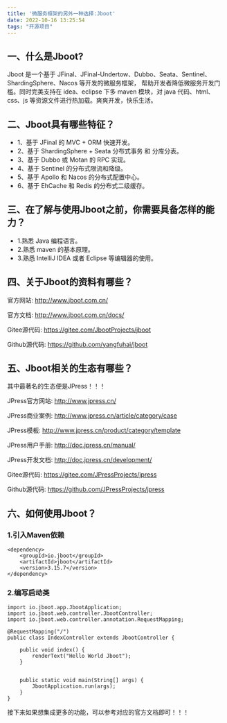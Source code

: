 ```yaml
---
title: '微服务框架的另外一种选择:Jboot'
date: 2022-10-16 13:25:54
tags: "开源项目"
---
```



## 一、什么是Jboot?
Jboot 是一个基于 JFinal、JFinal-Undertow、Dubbo、Seata、Sentinel、ShardingSphere、Nacos 等开发的微服务框架， 帮助开发者降低微服务开发门槛。同时完美支持在 idea、eclipse 下多 maven 模块，对 java 代码、html、css、js 等资源文件进行热加载。爽爽开发，快乐生活。
<!--more-->

## 二、Jboot具有哪些特征？
- 1、基于 JFinal 的 MVC + ORM 快速开发。
- 2、基于 ShardingSphere + Seata 分布式事务 和 分库分表。
- 3、基于 Dubbo 或 Motan 的 RPC 实现。
- 4、基于 Sentinel 的分布式限流和降级。
- 5、基于 Apollo 和 Nacos 的分布式配置中心。
- 6、基于 EhCache 和 Redis 的分布式二级缓存。


## 三、在了解与使用Jboot之前，你需要具备怎样的能力？
- 1.熟悉 Java 编程语言。
- 2.熟悉 maven 的基本原理。
- 3.熟悉 IntelliJ IDEA 或者 Eclipse 等编辑器的使用。


## 四、关于Jboot的资料有哪些？
官方网站:
http://www.jboot.com.cn/

官方文档:
http://www.jboot.com.cn/docs/

Gitee源代码:
https://gitee.com/JbootProjects/jboot

Github源代码:
https://github.com/yangfuhai/jboot

## 五、Jboot相关的生态有哪些？
其中最著名的生态便是JPress！！！

JPress官方网站:
http://www.jpress.cn/

JPress商业案例:
http://www.jpress.cn/article/category/case

JPress模板:
http://www.jpress.cn/product/category/template

JPress用户手册:
http://doc.jpress.cn/manual/

JPress开发文档:
http://doc.jpress.cn/development/

Gitee源代码:
https://gitee.com/JPressProjects/jpress

Github源代码:
https://github.com/JPressProjects/jpress

## 六、如何使用Jboot？

### 1.引入Maven依赖
```
<dependency>
    <groupId>io.jboot</groupId>
    <artifactId>jboot</artifactId>
    <version>3.15.7</version>
</dependency>

```

### 2.编写启动类
```
import io.jboot.app.JbootApplication;
import io.jboot.web.controller.JbootController;
import io.jboot.web.controller.annotation.RequestMapping;

@RequestMapping("/")
public class IndexController extends JbootController {

    public void index() {
        renderText("Hello World Jboot");
    }


    public static void main(String[] args) {
        JbootApplication.run(args);
    }
}

```

接下来如果想集成更多的功能，可以参考对应的官方文档即可！！！
